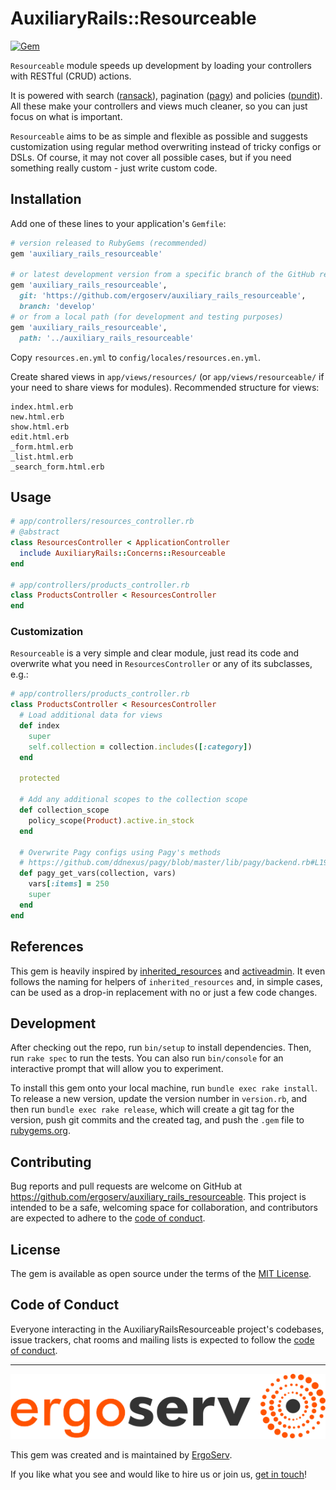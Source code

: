 # AuxiliaryRails::Resourceable

[![Gem](https://img.shields.io/gem/v/auxiliary_rails_resourceable.svg)](https://rubygems.org/gems/auxiliary_rails_resourceable)

`Resourceable` module speeds up development by loading your controllers with RESTful (CRUD) actions.

It is powered with search ([ransack](https://github.com/activerecord-hackery/ransack)), pagination ([pagy](https://github.com/ddnexus/pagy)) and policies ([pundit](https://github.com/varvet/pundit)).
All these make your controllers and views much cleaner, so you can just focus on what is important.

`Resourceable` aims to be as simple and flexible as possible and suggests customization using regular method overwriting instead of tricky configs or DSLs.
Of course, it may not cover all possible cases, but if you need something really custom - just write custom code.


## Installation

Add one of these lines to your application's `Gemfile`:

```ruby
# version released to RubyGems (recommended)
gem 'auxiliary_rails_resourceable'

# or latest development version from a specific branch of the GitHub repository
gem 'auxiliary_rails_resourceable',
  git: 'https://github.com/ergoserv/auxiliary_rails_resourceable',
  branch: 'develop'
# or from a local path (for development and testing purposes)
gem 'auxiliary_rails_resourceable',
  path: '../auxiliary_rails_resourceable'
```

Copy `resources.en.yml` to `config/locales/resources.en.yml`.

Create shared views in `app/views/resources/` (or `app/views/resourceable/` if your need to share views for modules).
Recommended structure for views:
```
index.html.erb
new.html.erb
show.html.erb
edit.html.erb
_form.html.erb
_list.html.erb
_search_form.html.erb
```

## Usage

```ruby
# app/controllers/resources_controller.rb
# @abstract
class ResourcesController < ApplicationController
  include AuxiliaryRails::Concerns::Resourceable
end

# app/controllers/products_controller.rb
class ProductsController < ResourcesController
end
```

### Customization

`Resourceable` is a very simple and clear module, just read its code and overwrite
what you need in `ResourcesController` or any of its subclasses, e.g.:

```ruby
# app/controllers/products_controller.rb
class ProductsController < ResourcesController
  # Load additional data for views
  def index
    super
    self.collection = collection.includes([:category])
  end

  protected

  # Add any additional scopes to the collection scope
  def collection_scope
    policy_scope(Product).active.in_stock
  end

  # Overwrite Pagy configs using Pagy's methods
  # https://github.com/ddnexus/pagy/blob/master/lib/pagy/backend.rb#L19
  def pagy_get_vars(collection, vars)
    vars[:items] = 250
    super
  end
end
```

## References

This gem is heavily inspired by [inherited_resources](https://github.com/activeadmin/inherited_resources) and [activeadmin](https://github.com/activeadmin/activeadmin).
It even follows the naming for helpers of `inherited_resources` and, in simple cases, can be used as a drop-in replacement with no or just a few code changes.

## Development

After checking out the repo, run `bin/setup` to install dependencies. Then, run `rake spec` to run the tests. You can also run `bin/console` for an interactive prompt that will allow you to experiment.

To install this gem onto your local machine, run `bundle exec rake install`. To release a new version, update the version number in `version.rb`, and then run `bundle exec rake release`, which will create a git tag for the version, push git commits and the created tag, and push the `.gem` file to [rubygems.org](https://rubygems.org).

## Contributing

Bug reports and pull requests are welcome on GitHub at https://github.com/ergoserv/auxiliary_rails_resourceable. This project is intended to be a safe, welcoming space for collaboration, and contributors are expected to adhere to the [code of conduct](https://github.com/ergoserv/auxiliary_rails_resourceable/blob/master/CODE_OF_CONDUCT.md).

## License

The gem is available as open source under the terms of the [MIT License](https://opensource.org/licenses/MIT).

## Code of Conduct

Everyone interacting in the AuxiliaryRailsResourceable project's codebases, issue trackers, chat rooms and mailing lists is expected to follow the [code of conduct](https://github.com/ergoserv/auxiliary_rails_resourceable/blob/master/CODE_OF_CONDUCT.md).

-------------------------------------------------------------------------------

[![alt text](https://raw.githubusercontent.com/ergoserv/auxiliary_rails/master/assets/ErgoServ_horizontalColor@sign+text+bg.png "ErgoServ - Web and Mobile Development Company")](https://www.ergoserv.com)

This gem was created and is maintained by [ErgoServ](https://www.ergoserv.com).

If you like what you see and would like to hire us or join us, [get in touch](https://www.ergoserv.com)!
